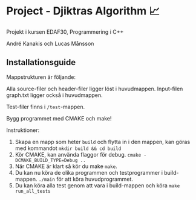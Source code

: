 # Project - Djiktras Algorithm 📈

Projekt i kursen EDAF30, Programmering i C++

André Kanakis och Lucas Månsson

## Installationsguide

Mappstrukturen är följande:

Alla source-filer och header-filer ligger löst i huvudmappen. Input-filen graph.txt ligger också i huvudmappen.

Test-filer finns i `/test`-mappen.

Bygg programmet med CMAKE och make!

Instruktioner:

1. Skapa en mapp som heter `build` och flytta in i den mappen, kan göras med kommandot `mkdir build && cd build`
2. Kör CMAKE, kan använda flaggor för debug. `cmake -DCMAKE_BUILD_TYPE=Debug ..`
3. När CMAKE är klart så kör du make `make`. 
4. Du kan nu köra de olika programmen och testprogrammer i build-mappen. `./main` för att köra huvudprogrammet.
5. Du kan köra alla test genom att vara i build-mappen och köra `make run_all_tests`
